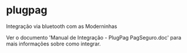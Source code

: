 # plugpag
Integração via bluetooth com as Moderninhas

Ver o documento 'Manual de Integração - PlugPag PagSeguro.doc' para mais informações sobre como integrar.
